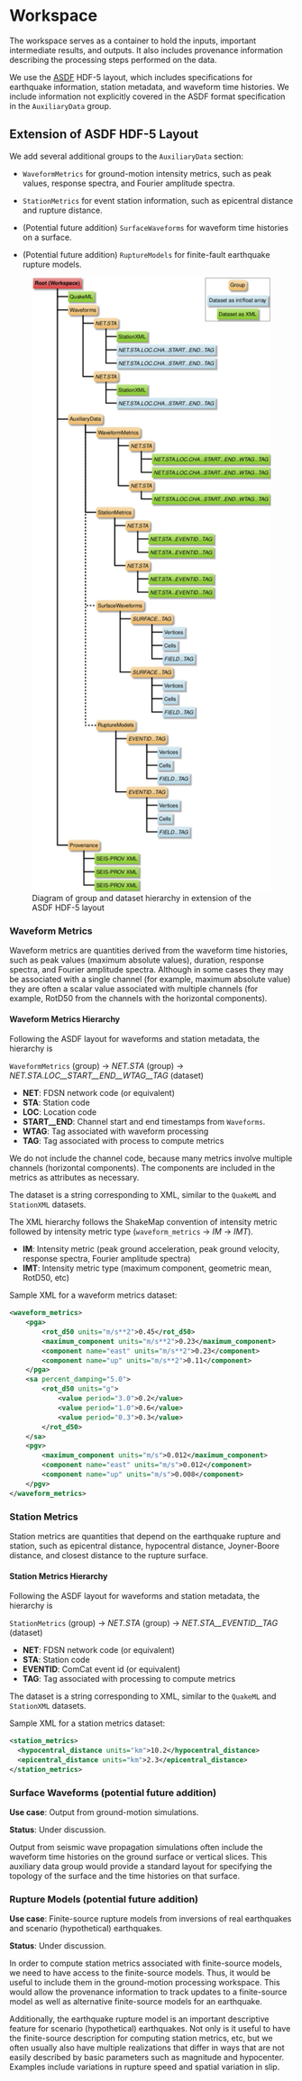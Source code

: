 # Workspace

The workspace serves as a container to hold the inputs, important
intermediate results, and outputs. It also includes provenance
information describing the processing steps performed on the data.

We use the [ASDF](https://academic.oup.com/gji/article/207/2/1003/2583765)
HDF-5 layout, which includes specifications for earthquake information,
station metadata, and waveform time histories. We include information
not explicitly covered in the ASDF format specification in the
`AuxiliaryData` group.

## Extension of ASDF HDF-5 Layout

We add several additional groups to the `AuxiliaryData` section:

* `WaveformMetrics` for ground-motion intensity metrics, such as peak
values, response spectra, and Fourier amplitude spectra.

* `StationMetrics` for event station information, such as epicentral
distance and rupture distance.

* (Potential future addition) `SurfaceWaveforms` for waveform time histories
  on a surface.

* (Potential future addition) `RuptureModels` for finite-fault earthquake
  rupture models.


<figure>
  <img width="600px" src="figs/asdf_layout.png" alt="ASDF layout"/>
  <figcaption>Diagram of group and dataset hierarchy in extension of the
ASDF HDF-5 layout</figcaption>
</figure>


### Waveform Metrics

Waveform metrics are quantities derived from the waveform time
histories, such as peak values (maximum absolute values), duration,
response spectra, and Fourier amplitude spectra. Although in some
cases they may be associated with a single channel (for example,
maximum absolute value) they are often a scalar value associated with
multiple channels (for example, RotD50 from the channels with the
horizontal components).

#### Waveform Metrics Hierarchy

Following the ASDF layout for waveforms and station metadata, the
hierarchy is

`WaveformMetrics` (group) -> *NET.STA* (group)
-> *NET.STA.LOC__START__END__WTAG__TAG* (dataset)

  * **NET**: FDSN network code (or equivalent)
  * **STA**: Station code
  * **LOC**: Location code
  * **START__END**: Channel start and end timestamps from `Waveforms`.
  * **WTAG**: Tag associated with waveform processing
  * **TAG**: Tag associated with process to compute metrics

We do not include the channel code, because many metrics involve
multiple channels (horizontal components). The components are included
in the metrics as attributes as necessary.

The dataset is a string corresponding to XML, similar to the `QuakeML`
and `StationXML` datasets.

The XML hierarchy follows the ShakeMap convention of intensity metric
followed by intensity metric type (`waveform_metrics` -> *IM* -> *IMT*).

  * **IM**: Intensity metric (peak ground acceleration, peak ground
velocity, response spectra, Fourier amplitude spectra)
  * **IMT**: Intensity metric type (maximum component, geometric mean,
RotD50, etc)

Sample XML for a waveform metrics dataset:
```xml
<waveform_metrics>
    <pga>
        <rot_d50 units="m/s**2">0.45</rot_d50>
        <maximum_component units="m/s**2">0.23</maximum_component>
        <component name="east" units="m/s**2">0.23</component>
        <component name="up" units="m/s**2">0.11</component>
    </pga>
    <sa percent_damping="5.0">
        <rot_d50 units="g">
	        <value period="3.0">0.2</value>
	        <value period="1.0">0.6</value>
	        <value period="0.3">0.3</value>
        </rot_d50>
    </sa>
    <pgv>
        <maximum_component units="m/s">0.012</maximum_component>
        <component name="east" units="m/s">0.012</component>
        <component name="up" units="m/s">0.008</component>
    </pgv>
</waveform_metrics>
```

### Station Metrics

Station metrics are quantities that depend on the earthquake rupture
and station, such as epicentral distance, hypocentral distance,
Joyner-Boore distance, and closest distance to the rupture surface.

#### Station Metrics Hierarchy

Following the ASDF layout for waveforms and station metadata, the
hierarchy is

`StationMetrics` (group) -> *NET.STA* (group)
-> *NET.STA__EVENTID__TAG* (dataset)

  * **NET**: FDSN network code (or equivalent)
  * **STA**: Station code
  * **EVENTID**: ComCat event id (or equivalent)
  * **TAG**: Tag associated with processing to compute metrics

The dataset is a string corresponding to XML, similar to the `QuakeML`
and `StationXML` datasets.

Sample XML for a station metrics dataset:
```xml
<station_metrics>
  <hypocentral_distance units="km">10.2</hypocentral_distance>
  <epicentral_distance units="km">2.3</epicentral_distance>
</station_metrics>
```

### Surface Waveforms (potential future addition)

**Use case**: Output from ground-motion simulations.

**Status**: Under discussion.

Output from seismic wave propagation simulations often include the
waveform time histories on the ground surface or vertical slices. This
auxiliary data group would provide a standard layout for specifying
the topology of the surface and the time histories on that surface.

### Rupture Models (potential future addition)

**Use case**: Finite-source rupture models from inversions of real
earthquakes and scenario (hypothetical) earthquakes.

**Status**: Under discussion.

In order to compute station metrics associated with finite-source
models, we need to have access to the finite-source models. Thus, it
would be useful to include them in the ground-motion processing
workspace. This would allow the provenance information to track
updates to a finite-source model as well as alternative finite-source
models for an earthquake.

Additionally, the earthquake rupture model is an important descriptive
feature for scenario (hypothetical) earthquakes. Not only is it useful
to have the finite-source description for computing station metrics,
etc, but we often usually also have multiple realizations that differ
in ways that are not easily described by basic parameters such as
magnitude and hypocenter. Examples include variations in rupture speed
and spatial variation in slip.
